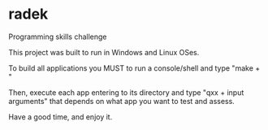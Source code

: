 # radek
 Programming skills challenge

This project was built to run in Windows and Linux OSes.

To build all applications you MUST to run a console/shell and type "make + <Enter>"

Then, execute each app entering to its directory and type "qxx + input arguments" that depends on what app you want to test and assess.

Have a good time, and enjoy it.
